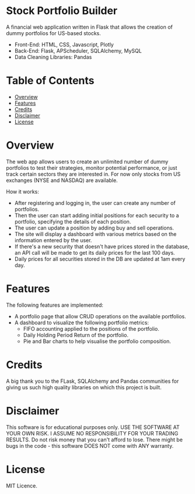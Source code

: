 # Stock Portfolio Builder

A financial web application written in Flask that allows the creation of dummy portfolios for US-based stocks.

* Front-End: HTML, CSS, Javascript, Plotly
* Back-End: Flask, APScheduler, SQLAlchemy, MySQL
* Data Cleaning Libraries: Pandas

# Table of Contents

- [Overview](#Overview)
- [Features](#Features)
- [Credits](#Credits)
- [Disclaimer](#Disclaimer)
- [License](#License)

# Overview

The web app allows users to create an unlimited number of dummy portfolios to test their strategies, monitor potential performance, or just track certain sectors they are interested in. For now only stocks from US exchanges (NYSE and NASDAQ) are available.

How it works:
* After registering and logging in, the user can create any number of portfolios.
* Then the user can start adding initial positions for each security to a portfolio, specifying the details of each position. 
* The user can update a position by adding buy and sell operations.
* The site will display a dashboard with various metrics based on the information entered by the user. 
* If there's a new security that doesn't have prices stored in the database, an API call will be made to get its daily prices for the last 100 days. 
* Daily prices for all securities stored in the DB are updated at 1am every day.

# Features

The following features are implemented:
* A portfolio page that allow CRUD operations on the available portfolios.
* A dashboard to visualize the following portfolio metrics:
    - FIFO accounting applied to the positions of the portfolio.
    - Daily Holding Period Return of the portfolio.
    - Pie and Bar charts to help visualise the portfolio composition.

# Credits

A big thank you to the FLask, SQLAlchemy and Pandas communities for giving us such high quality libraries on which this project is built.

# Disclaimer

This software is for educational purposes only. USE THE SOFTWARE AT YOUR OWN RISK. I ASSUME NO RESPONSIBILITY FOR YOUR TRADING RESULTS. Do not risk money that you can't afford to lose. There might be bugs in the code - this software DOES NOT come with ANY warranty.

# License

MIT Licence.
